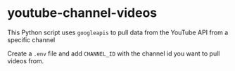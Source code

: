 # youtube-channel-videos

This Python script uses `googleapis` to pull data from the YouTube API from a specific channel

Create a `.env` file and add `CHANNEL_ID` with the channel id you want to pull videos from.